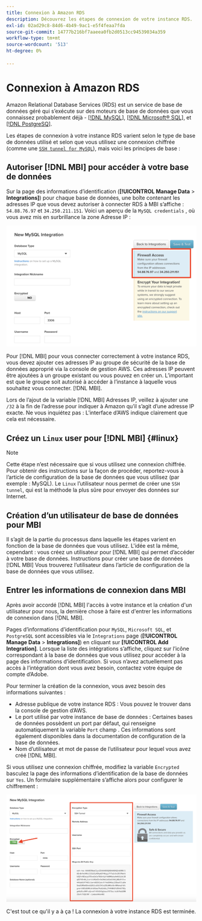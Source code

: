 ```yaml
---
title: Connexion à Amazon RDS
description: Découvrez les étapes de connexion de votre instance RDS.
exl-id: 02ad29c8-84d6-4b49-9ac1-e5f4feaa7fda
source-git-commit: 14777b216bf7aaeea0fb2d0513cc94539034a359
workflow-type: tm+mt
source-wordcount: '513'
ht-degree: 0%

---
```


# Connexion à Amazon RDS

Amazon Relational Database Services (RDS) est un service de base de données géré qui s’exécute sur des moteurs de base de données que vous connaissez probablement déjà - [[!DNL MySQL]](../integrations/mysql-via-a-direct-connection.md), [[!DNL Microsoft® SQL]](../integrations/microsoft-sql-server.md), et [[!DNL PostgreSQ]](../integrations/postgresql.md).

Les étapes de connexion à votre instance RDS varient selon le type de base de données utilisé et selon que vous utilisez une connexion chiffrée (comme une [`SSH tunnel for MySQL`](../integrations/mysql-via-ssh-tunnel.md)), mais voici les principes de base :

## Autoriser [!DNL MBI] pour accéder à votre base de données

Sur la page des informations d’identification (**[!UICONTROL Manage Data** > **Integrations]**) pour chaque base de données, une boîte contenant les adresses IP que vous devez autoriser à connecter RDS à MBI s’affiche : `54.88.76.97` et `34.250.211.151`. Voici un aperçu de la `MySQL credentials` , où vous avez mis en surbrillance la zone Adresse IP :

![](../../../assets/RDS_IP.png)

Pour [!DNL MBI] pour vous connecter correctement à votre instance RDS, vous devez ajouter ces adresses IP au groupe de sécurité de la base de données approprié via la console de gestion AWS. Ces adresses IP peuvent être ajoutées à un groupe existant ou vous pouvez en créer un. L’important est que le groupe soit autorisé à accéder à l’instance à laquelle vous souhaitez vous connecter. [!DNL MBI].

Lors de l’ajout de la variable [!DNL MBI] Adresses IP, veillez à ajouter une `/32` à la fin de l’adresse pour indiquer à Amazon qu’il s’agit d’une adresse IP exacte. Ne vous inquiétez pas : L’interface d’AWS indique clairement que cela est nécessaire.

## Créez un `Linux` user pour [!DNL MBI] {#linux}

>[!NOTE]
>
>Cette étape n’est nécessaire que si vous utilisez une connexion chiffrée. Pour obtenir des instructions sur la façon de procéder, reportez-vous à l’article de configuration de la base de données que vous utilisez (par exemple : MySQL). Le `Linux` l’utilisateur nous permet de créer une `SSH tunnel`, qui est la méthode la plus sûre pour envoyer des données sur Internet.

## Création d’un utilisateur de base de données pour MBI

Il s’agit de la partie du processus dans laquelle les étapes varient en fonction de la base de données que vous utilisez. L&#39;idée est la même, cependant : vous créez un utilisateur pour [!DNL MBI] qui permet d’accéder à votre base de données. Instructions pour créer une base de données [!DNL MBI] Vous trouverez l’utilisateur dans l’article de configuration de la base de données que vous utilisez.

## Entrer les informations de connexion dans MBI

Après avoir accordé [!DNL MBI] l&#39;accès à votre instance et la création d&#39;un utilisateur pour nous, la dernière chose à faire est d&#39;entrer les informations de connexion dans [!DNL MBI].

Pages d’informations d’identification pour `MySQL`, `Microsoft SQL`, et `PostgreSQL` sont accessibles via le `Integrations` page (**[!UICONTROL Manage Data** > **Integrations]**) en cliquant sur **[!UICONTROL Add Integration]**. Lorsque la liste des intégrations s’affiche, cliquez sur l’icône correspondant à la base de données que vous utilisez pour accéder à la page des informations d’identification. Si vous n’avez actuellement pas accès à l’intégration dont vous avez besoin, contactez votre équipe de compte d’Adobe.

Pour terminer la création de la connexion, vous avez besoin des informations suivantes :

* Adresse publique de votre instance RDS : Vous pouvez le trouver dans la console de gestion d’AWS.
* Le port utilisé par votre instance de base de données : Certaines bases de données possèdent un port par défaut, qui renseigne automatiquement la variable `Port` champ . Ces informations sont également disponibles dans la documentation de configuration de la base de données.
* Nom d’utilisateur et mot de passe de l’utilisateur pour lequel vous avez créé [!DNL MBI].

Si vous utilisez une connexion chiffrée, modifiez la variable `Encrypted` basculez la page des informations d’identification de la base de données sur `Yes`. Un formulaire supplémentaire s’affiche alors pour configurer le chiffrement :

![](../../../assets/sql-integration-encrypted-yes.png)

C&#39;est tout ce qu&#39;il y a à ça ! La connexion à votre instance RDS est terminée.
